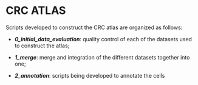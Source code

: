 # CRC ATLAS

Scripts developed to construct the CRC atlas are organized as follows:

- __*0_initial_data_evaluation*__: quality control of each of the datasets used to construct the atlas;

- __*1_merge*__: merge and integration of the different datasets together into one;

- __*2_annotation*__: scripts being developed to annotate the cells
